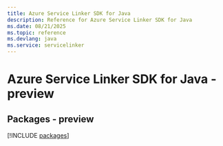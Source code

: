 ```yaml
---
title: Azure Service Linker SDK for Java
description: Reference for Azure Service Linker SDK for Java
ms.date: 08/21/2025
ms.topic: reference
ms.devlang: java
ms.service: servicelinker
---
```

# Azure Service Linker SDK for Java - preview
## Packages - preview
[!INCLUDE [packages](service-linker-index.md)]